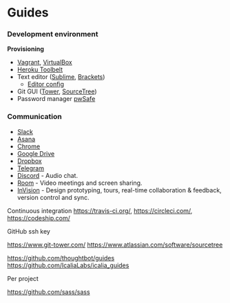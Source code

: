 # Guides

### Development environment

**Provisioning**

* [Vagrant](https://www.vagrantup.com/downloads.html), [VirtualBox](https://www.virtualbox.org/wiki/Downloads)
* [Heroku Toolbelt](https://toolbelt.heroku.com/windows)
* Text editor ([Sublime](https://www.sublimetext.com/), [Brackets](http://brackets.io/))
  * [Editor config](http://editorconfig.org/#download)
* Git GUI ([Tower](https://www.git-tower.com/), [SourceTree](https://www.atlassian.com/software/sourcetree))
* Password manager [pwSafe](https://pwsafe.org/)

### Communication
* [Slack](https://slack.com/)
* [Asana](https://asana.com/)
* [Chrome](https://www.google.com/chrome/browser/desktop/index.html)
* [Google Drive](https://www.google.com/drive/)
* [Dropbox](https://www.dropbox.com/)
* [Telegram](https://telegram.org/)
* [Discord](https://discordapp.com/) - Audio chat.
* [Room](https://room.co/) - Video meetings and screen sharing.
* [InVision](https://www.invisionapp.com/) - Design prototyping, tours, real-time collaboration & feedback, version control and sync.


Continuous integration 
https://travis-ci.org/, 
https://circleci.com/, 
https://codeship.com/


GitHub
ssh key


https://www.git-tower.com/
https://www.atlassian.com/software/sourcetree

https://github.com/thoughtbot/guides
https://github.com/IcaliaLabs/icalia_guides



Per project

https://github.com/sass/sass
